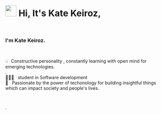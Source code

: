 # <img src="https://cdn.jsdelivr.net/gh/Th3Wall/assets-cdn/PersonalGithubReadme/HandGreet.gif" width="35px" />&nbsp;<b>Hi, It's Kate Keiroz,</b>
<br>


  ### I'm Kate Keiroz.
   <br>
    
  💡 &nbsp;Constructive personality , constantly learning with open mind for emerging technologies.<br>
    .\
  👩🏻‍🎓 &nbsp; student in Software development  <br>
  💬 &nbsp; Passionate by the power of techonology for building insightful things which can impact society and people's lives.
</p>
<br>









<!---
katekeiroz-dev/katekeiroz-dev is a ✨ special ✨ repository because its `README.md` (this file) appears on your GitHub profile.
You can click the Preview link to take a look at your changes.
--->
.
